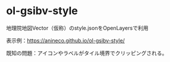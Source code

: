 # ol-gsibv-style
地理院地図Vector（仮称）のstyle.jsonをOpenLayersで利用

表示例：https://anineco.github.io/ol-gsibv-style/

既知の問題：アイコンやラベルがタイル境界でクリッピングされる。
